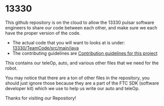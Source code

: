 # 13330

This github repository is on the cloud to allow the 13330 pulsar software engineers to share our code between each other, and make sure we each have the proper version of the code.

* The actual code that you will want to looks at is under: 
[13330/TeamCode/src/main/java](https://github.com/redshiftrobotics/13330/tree/master/ftc_pulsar_master/TeamCode/src/main/java/org/firstinspires/ftc/teamcode)
* The contributing guidelines are [Contribution guidelines for this project](CONTRIBUTING.md)

This contains our teleOp, auto, and various other files that we need for the robot.

You may notice that there are a ton of other files in the repository, you should just ignore those because they are a part of the FTC SDK (software developer kit) which we use to help us write our auto and teleOp.

Thanks for visiting our Repository!
